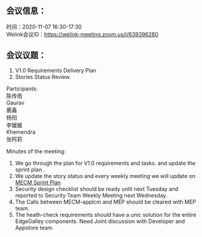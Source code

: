 会议信息：
------------

时间：2020-11-07 16:30-17:30  
Welink会议ID：https://welink-meeting.zoom.us/j/639396280


会议议题：
------------
 1. V1.0 Requirements Delivery Plan
 2. Stories Status Review.


Participants:    
陈传雨  
Gaurav  
鹿鑫  
杨阳  
李媛媛  
Khemendra  
张阿莉  
 
Minutes of the meeting:  
1. We go through the plan for V1.0 requirements and tasks. and update the sprint plan .   
2. We update the story status and every weekly meeting we will update on [MECM Sprint Plan](https://gitee.com/edgegallery/community/blob/master/MECM%20PT/Release%20V1.0/MECM%20Sprint%20Plan.md)  
3. Security design checklist should be ready until next Tuesday and reported to Security Team Weekly Meeting next Wednesday.  
4. The Calls between MECM-applcm and MEP should be cleared with MEP team.  
5. The heath-check requirements should have a unic solution for the entire EdgeGalley components. Need Joint discussion with Developer and Appstore team. 


